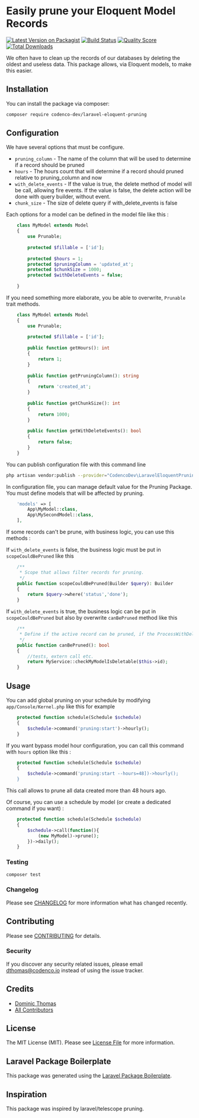 # Easily prune your Eloquent Model Records

[![Latest Version on Packagist](https://img.shields.io/packagist/v/codenco-dev/laravel-eloquent-pruning.svg?style=flat-square)](https://packagist.org/packages/codenco-dev/laravel-eloquent-pruning)
[![Build Status](https://img.shields.io/travis/codenco-dev/laravel-eloquent-pruning/master.svg?style=flat-square)](https://travis-ci.org/codenco-dev/laravel-eloquent-pruning)
[![Quality Score](https://img.shields.io/scrutinizer/g/codenco-dev/laravel-eloquent-pruning.svg?style=flat-square)](https://scrutinizer-ci.com/g/codenco-dev/laravel-eloquent-pruning)
[![Total Downloads](https://img.shields.io/packagist/dt/codenco-dev/laravel-eloquent-pruning.svg?style=flat-square)](https://packagist.org/packages/codenco-dev/laravel-eloquent-pruning)

We often have to clean up the records of our databases by deleting the oldest and useless data.
This package allows, via Eloquent models, to make this easier.


## Installation

You can install the package via composer:

```bash
composer require codenco-dev/laravel-eloquent-pruning
```

## Configuration

We have several options that must be configure.

+ `pruning_column` - The name of the column that will be used to determine if a record should be pruned
+ `hours` - The hours count that will determine if a record should pruned relative to pruning_column and now
+ `with_delete_events` - If the value is true, the delete method of model will be call, allowing fire events. If the value is false, the delete action will be done with query builder, without event.
+ `chunk_size` - The size of delete query if with_delete_events is false


Each options for a model can be defined in the model file like this : 

 ``` php
     class MyModel extends Model
     {
         use Prunable;
     
         protected $fillable = ['id'];
     
         protected $hours = 1;
         protected $pruningColumn = 'updated_at';
         protected $chunkSize = 1000;
         protected $withDeleteEvents = false;
     
     }
 ```

If you need something more elaborate, you be able to overwrite, `Prunable` trait methods.

``` php
    class MyModel extends Model
    {
        use Prunable;
    
        protected $fillable = ['id'];
    
        public function getHours(): int
        {
            return 1;
        }
    
        public function getPruningColumn(): string
        {
            return 'created_at';
        }
    
        public function getChunkSize(): int
        {
            return 1000;
        }
    
        public function getWithDeleteEvents(): bool
        {
            return false;
        }
    }
```
 
You can publish configuration file with this command line
```bash
php artisan vendor:publish --provider="CodencoDev\LaravelEloquentPruning\LaravelEloquentPruningServiceProvider" --tag="config"
```

In configuration file, you can manage default value for the Pruning Package. 
You must define models that will be affected by pruning.  
 
```php
    'models' => [
        App\MyModel::class,
        App\MySecondModel::class,
    ],
```


If some records can't be prune, with business logic, you can use this methods : 

If `with_delete_events` is false, the business logic must be put in `scopeCouldBePruned` like this

``` php
    /**
     * Scope that allows filter records for pruning.
     */
    public function scopeCouldBePruned(Builder $query): Builder
    {
        return $query->where('status','done');
    }
```

If `with_delete_events` is true, the business logic can be put in `scopeCouldBePruned` but also by overwrite `canBePruned` method like this

``` php
    /**
     * Define if the active record can be pruned, if the ProcessWithDeleteEvents is true.
     */
    public function canBePruned(): bool
    {
        //tests, extern call etc.
        return MyService::checkMyModelIsDeletable($this->id);
    }
```


## Usage

You can add global pruning on your schedule by modifying `app/Console/Kernel.php` like this for example

``` php
    protected function schedule(Schedule $schedule)
    {
        $schedule->command('pruning:start')->hourly();
    }
```

If you want bypass model hour configuration, you can call this command with `hours` option like this : 
``` php
    protected function schedule(Schedule $schedule)
    {
        $schedule->command('pruning:start --hours=48])->hourly();
    }
```
This call allows to prune all data created more than 48 hours ago.


Of course, you can use a schedule by model (or create a dedicated command if you want) : 

``` php
    protected function schedule(Schedule $schedule)
    {
        $schedule->call(function(){
            (new MyModel)->prune();
        })->daily();
    }
```



### Testing

``` bash
composer test
```

### Changelog

Please see [CHANGELOG](CHANGELOG.md) for more information what has changed recently.

## Contributing

Please see [CONTRIBUTING](CONTRIBUTING.md) for details.

### Security

If you discover any security related issues, please email dthomas@codenco.io instead of using the issue tracker.

## Credits

- [Dominic Thomas](https://github.com/codenco-dev)
- [All Contributors](../../contributors)

## License

The MIT License (MIT). Please see [License File](LICENSE.md) for more information.

## Laravel Package Boilerplate

This package was generated using the [Laravel Package Boilerplate](https://laravelpackageboilerplate.com).

## Inspiration
This package was inspired by laravel/telescope pruning. 